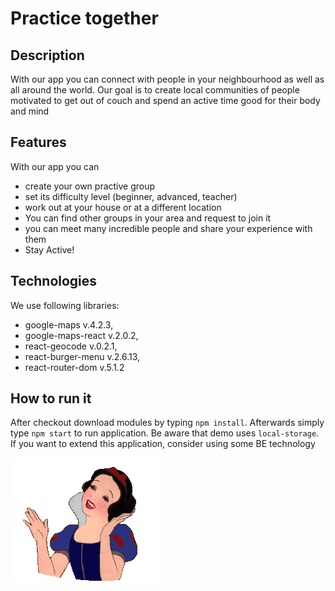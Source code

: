 Practice together
=======

Description
-----------

With our app you can connect with people in your neighbourhood as well as all around the world. Our goal is to create local communities of people motivated to get out of couch and spend an active time good for their body and mind

Features
-----------
With our app you can

 
  * create your own practive group
  * set its difficulty level (beginner, advanced, teacher)
  * work out at your house or at a different location
  * You can find other groups in your area and request to join it
  * you can meet many incredible people and share your experience with them
  * Stay Active!


Technologies
---------------

We use following libraries:

   * google-maps v.4.2.3,
   * google-maps-react v.2.0.2,
   * react-geocode v.0.2.1,
   * react-burger-menu v.2.6.13,
   * react-router-dom v.5.1.2
    


How to run it
--------------
After checkout download modules by typing `npm install`. Afterwards 
simply type `npm start` to run application. Be aware that demo uses `local-storage`. If you want to extend this application, consider using some BE technology


![Image](6nK.gif "icon")

